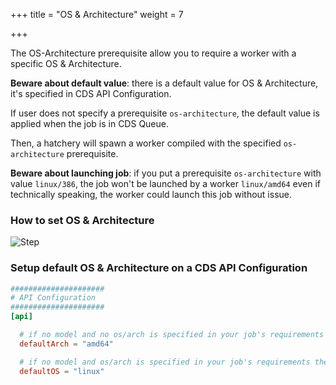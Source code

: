 +++
title = "OS & Architecture"
weight = 7

+++

The OS-Architecture prerequisite allow you to require a worker with a specific OS & Architecture.

**Beware about default value**: there is a default value for OS & Architecture, it's specified in CDS API Configuration.

If user does not specify a prerequisite `os-architecture`, the default value is applied when the job is in CDS Queue.

Then, a hatchery will spawn a worker compiled with the specified `os-architecture` prerequisite.

**Beware about launching job**: if you put a prerequisite `os-architecture` with value `linux/386`, the job won't be launched by a worker `linux/amd64` even if technically speaking, the worker could launch this job without issue.

### How to set OS & Architecture

![Step](/images/workflows.pipelines.requirements.os_architecture.choose.png)

### Setup default OS & Architecture on a CDS API Configuration

```toml
#####################
# API Configuration
#####################
[api]

  # if no model and no os/arch is specified in your job's requirements then spawn worker on this architecture (example: amd64, arm, 386)
  defaultArch = "amd64"

  # if no model and os/arch is specified in your job's requirements then spawn worker on this operating system (example: freebsd, linux, windows)
  defaultOS = "linux"
```
